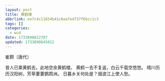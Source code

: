 ```yaml
---
layout: post
title: 黄鹤楼
abbrlink: ee7c4c11654b41c0aafe4f37f66cc1c3
tags: []
categories:
  - wcd
date: 1733898822707
updated: 1733898845812
---
```


崔颢〔唐代〕

昔人已乘黄鹤去，此地空余黄鹤楼。
黄鹤一去不复返，白云千载空悠悠。
晴川历历汉阳树，芳草萋萋鹦鹉洲。
日暮乡关何处是？烟波江上使人愁。
